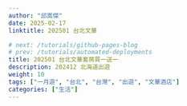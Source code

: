 ```yaml
---
author: "邱嵩傑"
date: 2025-02-17
linktitle: 202501 台北文華

# next: /tutorials/github-pages-blog
# prev: /tutorials/automated-deployments
title: 202501 台北文華套房買一送一
description: 202412 北海道出遊
weight: 10
tags: ["一月遊", "台北", "台灣", "出遊", "文華酒店"]
categories: ["生活"]
---
```

